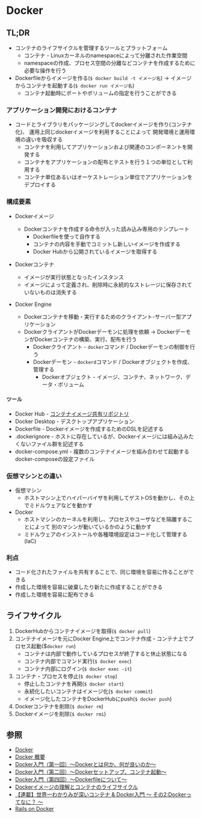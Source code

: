 # Docker
## TL;DR
- コンテナのライフサイクルを管理するツールとプラットフォーム
  - コンテナ - Linuxカーネルのnamespaceによって分離された作業空間
  - namespaceの作成、プロセス空間の分離などコンテナを作成するために必要な操作を行う
- Dockerfileからイメージを作る(`$ docker build -t イメージ名`)
  -> イメージからコンテナを起動する(`$ docker run イメージ名`)
  - コンテナ起動時にポートやボリュームの指定を行うことができる

### アプリケーション開発におけるコンテナ
- コードとライブラリをパッケージングしてdockerイメージを作り(コンテナ化)、
  運用上同じdockerイメージを利用することによって
  開発環境と運用環境の違いを吸収する
  - コンテナを利用してアプリケーションおよび関連のコンポーネントを開発する
  - コンテナをアプリケーションの配布とテストを行う１つの単位として利用する
  - コンテナ単位あるいはオーケストレーション単位でアプリケーションをデプロイする

### 構成要素
- Dockerイメージ
  - Dockerコンテナを作成する命令が入った読み込み専用のテンプレート
    - Dockerfileを使って自作する
    - コンテナの内容を手動でコミットし新しいイメージを作成する
    - Docker Hubから公開されているイメージを取得する

- Dockerコンテナ
  - イメージが実行状態となったインスタンス
  - イメージによって定義され、削除時に永続的なストレージに保存されていないものは消失する

- Docker Engine
  - Dockerコンテナを移動・実行するためのクライアント-サーバー型アプリケーション
  - DockerクライアントがDockerデーモンに処理を依頼
    -> DockerデーモンがDockerコンテナの構築、実行、配布を行う
    - Dockerクライアント - `docker`コマンド / Dockerデーモンの制御を行う
    - Dockerデーモン     - `dockerd`コマンド / Dockerオブジェクトを作成、管理する
      - Dockerオブジェクト - イメージ、コンテナ、ネットワーク、データ・ボリューム

#### ツール
- Docker Hub         - [コンテナイメージ共有リポジトリ](https://www.docker.com/products/docker-hub)
- Docker Desktop     - デスクトップアプリケーション
- Dockerfile         - Dockerイメージを作成するためのDSLを記述する
- .dockerignore      - ホストに存在しているが、Dockerイメージには組み込みたくないファイル群を記述する
- docker-compose.yml - 複数のコンテナイメージを組み合わせて起動するdocker-composeの設定ファイル

### 仮想マシンとの違い
- 仮想マシン
  - ホストマシン上でハイパーバイザを利用してゲストOSを動かし、その上でミドルウェアなどを動かす
- Docker
  - ホストマシンのカーネルを利用し、プロセスやユーザなどを隔離することによって
    別のマシンが動いているかのように動かす
  - ミドルウェアのインストールや各種環境設定はコード化して管理する(IaC)

### 利点
- コード化されたファイルを共有することで、同じ環境を容易に作ることができる
- 作成した環境を容易に破棄したり新たに作成することができる
- 作成した環境を容易に配布できる

## ライフサイクル
1. DockerHubからコンテナイメージを取得(`$ docker pull`)
2. コンテナイメージを元にDocker Engine上でコンテナ作成・コンテナ上でプロセス起動($`docker run`)
    - コンテナは内部で動作しているプロセスが終了すると休止状態になる
    - コンテナ内部でコマンド実行(`$ docker exec`)
    - コンテナ内部にログイン(`$ docker exec -it`)
3. コンテナ・プロセスを停止(`$ docker stop`)
    - 停止したコンテナを再開(`$ docker start`)
    - 永続化したいコンテナはイメージ化(`$ docker commit`)
    - イメージ化したコンテナをDockerHubにpush(`$ docker push`)
4. Dockerコンテナを削除(`$ docker rm`)
6. Dockerイメージを削除(`$ docker rmi`)

## 参照
- [Docker](https://www.docker.com/)
- [Docker 概要](https://docs.docker.jp/get-started/overview.html)
- [Docker入門（第一回）～Dockerとは何か、何が良いのか～](https://knowledge.sakura.ad.jp/13265/)
- [Docker入門（第二回）～Dockerセットアップ、コンテナ起動～](https://knowledge.sakura.ad.jp/13795/)
- [Docker入門（第四回）～Dockerfileについて～](https://knowledge.sakura.ad.jp/15253/)
- [Dockerイメージの理解とコンテナのライフサイクル](https://www.slideshare.net/zembutsu/docker-images-containers-and-lifecycle)
- [【連載】世界一わかりみが深いコンテナ & Docker入門 〜 その2:Dockerってなに？ 〜](https://tech-lab.sios.jp/archives/19073)
- [Rails on Docker](https://speakerdeck.com/sinsoku/rails-on-docker)
